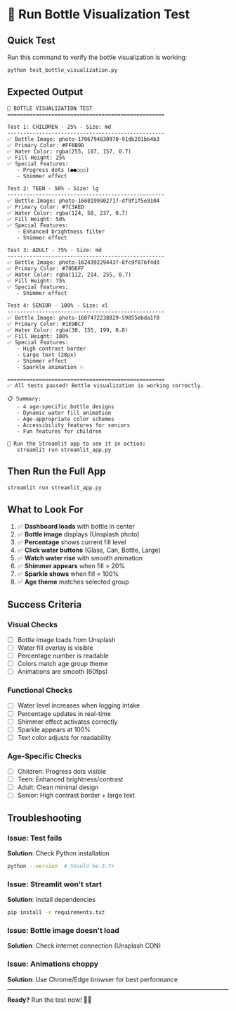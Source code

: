 # 🧪 Run Bottle Visualization Test

## Quick Test

Run this command to verify the bottle visualization is working:

```bash
python test_bottle_visualization.py
```

## Expected Output

```
🍶 BOTTLE VISUALIZATION TEST
==================================================

Test 1: CHILDREN - 25% - Size: md
--------------------------------------------------
✅ Bottle Image: photo-1706794830970-91db281bb4b3
✅ Primary Color: #FF6B9D
✅ Water Color: rgba(255, 107, 157, 0.7)
✅ Fill Height: 25%
✅ Special Features:
   - Progress dots (●●○○○)
   - Shimmer effect

Test 2: TEEN - 50% - Size: lg
--------------------------------------------------
✅ Bottle Image: photo-1668199902717-df9f1f5e9104
✅ Primary Color: #7C3AED
✅ Water Color: rgba(124, 58, 237, 0.7)
✅ Fill Height: 50%
✅ Special Features:
   - Enhanced brightness filter
   - Shimmer effect

Test 3: ADULT - 75% - Size: md
--------------------------------------------------
✅ Bottle Image: photo-1624392294437-8fc9f876f4d3
✅ Primary Color: #70D6FF
✅ Water Color: rgba(112, 214, 255, 0.7)
✅ Fill Height: 75%
✅ Special Features:
   - Shimmer effect

Test 4: SENIOR - 100% - Size: xl
--------------------------------------------------
✅ Bottle Image: photo-1687472238829-59855ebda1f8
✅ Primary Color: #1E9BC7
✅ Water Color: rgba(30, 155, 199, 0.8)
✅ Fill Height: 100%
✅ Special Features:
   - High contrast border
   - Large text (28px)
   - Shimmer effect
   - Sparkle animation ✨

==================================================
✅ All tests passed! Bottle visualization is working correctly.

📋 Summary:
   - 4 age-specific bottle designs
   - Dynamic water fill animation
   - Age-appropriate color schemes
   - Accessibility features for seniors
   - Fun features for children

🚀 Run the Streamlit app to see it in action:
   streamlit run streamlit_app.py
```

## Then Run the Full App

```bash
streamlit run streamlit_app.py
```

## What to Look For

1. ✅ **Dashboard loads** with bottle in center
2. ✅ **Bottle image** displays (Unsplash photo)
3. ✅ **Percentage** shows current fill level
4. ✅ **Click water buttons** (Glass, Can, Bottle, Large)
5. ✅ **Watch water rise** with smooth animation
6. ✅ **Shimmer appears** when fill > 20%
7. ✅ **Sparkle shows** when fill = 100%
8. ✅ **Age theme** matches selected group

## Success Criteria

### Visual Checks
- [ ] Bottle image loads from Unsplash
- [ ] Water fill overlay is visible
- [ ] Percentage number is readable
- [ ] Colors match age group theme
- [ ] Animations are smooth (60fps)

### Functional Checks
- [ ] Water level increases when logging intake
- [ ] Percentage updates in real-time
- [ ] Shimmer effect activates correctly
- [ ] Sparkle appears at 100%
- [ ] Text color adjusts for readability

### Age-Specific Checks
- [ ] Children: Progress dots visible
- [ ] Teen: Enhanced brightness/contrast
- [ ] Adult: Clean minimal design
- [ ] Senior: High contrast border + large text

## Troubleshooting

### Issue: Test fails
**Solution**: Check Python installation
```bash
python --version  # Should be 3.7+
```

### Issue: Streamlit won't start
**Solution**: Install dependencies
```bash
pip install -r requirements.txt
```

### Issue: Bottle image doesn't load
**Solution**: Check internet connection (Unsplash CDN)

### Issue: Animations choppy
**Solution**: Use Chrome/Edge browser for best performance

---

**Ready?** Run the test now! 🧪🚀
